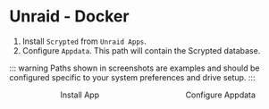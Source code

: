 <script setup lang="ts"> 
import { onMounted } from 'vue';
import ImagePopup from '../src/ImagePopup.vue';
</script>

# Unraid - Docker

1. Install `Scrypted` from `Unraid Apps`.
2. Configure `Appdata`. This path will contain the Scrypted database.

::: warning
Paths shown in screenshots are examples and should be configured specific to your system preferences and drive setup.
:::

<div style="width: 100%; display: flex; flex-direction: row;">

<div style="display: flex; flex-direction: column; align-items: center; flex: 1;">
Install App
<ImagePopup src="/img/unraid/unraid-app.png" width="200" ></ImagePopup>
</div>


<div style="display: flex; flex-direction: column; align-items: center; flex: 1;">
Configure Appdata
<ImagePopup src="/img/unraid/unraid-settings.png" width="200"></ImagePopup>
</div>

</div>

<!--@include: ../server-port.md-->
